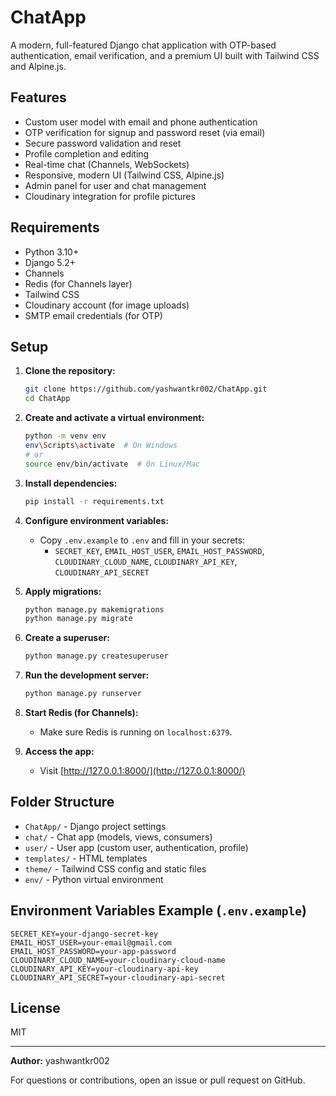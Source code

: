 # ChatApp

A modern, full-featured Django chat application with OTP-based authentication, email verification, and a premium UI built with Tailwind CSS and Alpine.js.

## Features
- Custom user model with email and phone authentication
- OTP verification for signup and password reset (via email)
- Secure password validation and reset
- Profile completion and editing
- Real-time chat (Channels, WebSockets)
- Responsive, modern UI (Tailwind CSS, Alpine.js)
- Admin panel for user and chat management
- Cloudinary integration for profile pictures

## Requirements
- Python 3.10+
- Django 5.2+
- Channels
- Redis (for Channels layer)
- Tailwind CSS
- Cloudinary account (for image uploads)
- SMTP email credentials (for OTP)

## Setup

1. **Clone the repository:**
   ```sh
   git clone https://github.com/yashwantkr002/ChatApp.git
   cd ChatApp
   ```

2. **Create and activate a virtual environment:**
   ```sh
   python -m venv env
   env\Scripts\activate  # On Windows
   # or
   source env/bin/activate  # On Linux/Mac
   ```

3. **Install dependencies:**
   ```sh
   pip install -r requirements.txt
   ```

4. **Configure environment variables:**
   - Copy `.env.example` to `.env` and fill in your secrets:
     - `SECRET_KEY`, `EMAIL_HOST_USER`, `EMAIL_HOST_PASSWORD`, `CLOUDINARY_CLOUD_NAME`, `CLOUDINARY_API_KEY`, `CLOUDINARY_API_SECRET`

5. **Apply migrations:**
   ```sh
   python manage.py makemigrations
   python manage.py migrate
   ```

6. **Create a superuser:**
   ```sh
   python manage.py createsuperuser
   ```

7. **Run the development server:**
   ```sh
   python manage.py runserver
   ```

8. **Start Redis (for Channels):**
   - Make sure Redis is running on `localhost:6379`.

9. **Access the app:**
   - Visit [http://127.0.0.1:8000/](http://127.0.0.1:8000/)

## Folder Structure
- `ChatApp/` - Django project settings
- `chat/` - Chat app (models, views, consumers)
- `user/` - User app (custom user, authentication, profile)
- `templates/` - HTML templates
- `theme/` - Tailwind CSS config and static files
- `env/` - Python virtual environment

## Environment Variables Example (`.env.example`)
```
SECRET_KEY=your-django-secret-key
EMAIL_HOST_USER=your-email@gmail.com
EMAIL_HOST_PASSWORD=your-app-password
CLOUDINARY_CLOUD_NAME=your-cloudinary-cloud-name
CLOUDINARY_API_KEY=your-cloudinary-api-key
CLOUDINARY_API_SECRET=your-cloudinary-api-secret
```

## License
MIT

---

**Author:** yashwantkr002

For questions or contributions, open an issue or pull request on GitHub.
